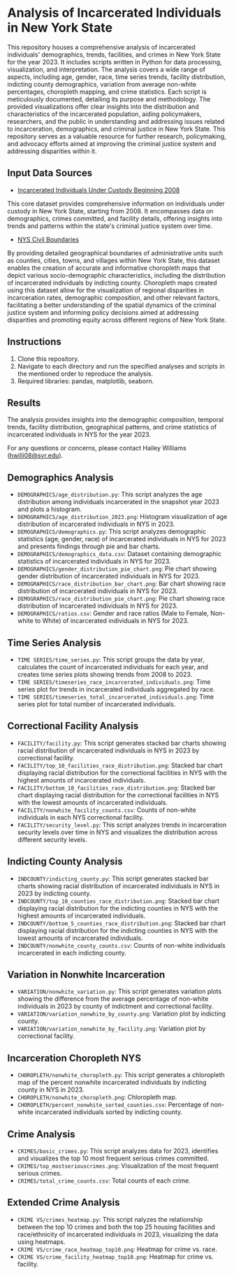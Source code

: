 # Analysis of Incarcerated Individuals in New York State

This repository houses a comprehensive analysis of incarcerated individuals' demographics, trends, facilities, and crimes in New York State for the year 2023. It includes scripts written in Python for data processing, visualization, and interpretation. The analysis covers a wide range of aspects, including age, gender, race, time series trends, facility distribution, indicting county demographics, variation from average non-white percentages, choropleth mapping, and crime statistics. Each script is meticulously documented, detailing its purpose and methodology. The provided visualizations offer clear insights into the distribution and characteristics of the incarcerated population, aiding policymakers, researchers, and the public in understanding and addressing issues related to incarceration, demographics, and criminal justice in New York State. This repository serves as a valuable resource for further research, policymaking, and advocacy efforts aimed at improving the criminal justice system and addressing disparities within it.

## Input Data Sources
- [Incarcerated Individuals Under Custody Beginning 2008](https://data.ny.gov/Public-Safety/Incarcerated-Individuals-Under-Custody-Beginning-2/55zc-sp6m/about_data)

This core dataset provides comprehensive information on individuals under custody in New York State, starting from 2008. It encompasses data on demographics, crimes committed, and facility details, offering insights into trends and patterns within the state's criminal justice system over time. 

- [NYS Civil Boundaries](https://data.gis.ny.gov/datasets/sharegisny::nys-civil-boundaries/explore?layer=2&location=42.846702%2C-78.687173%2C7.82&showTable=true)

By providing detailed geographical boundaries of administrative units such as counties, cities, towns, and villages within New York State, this dataset enables the creation of accurate and informative choropleth maps that depict various socio-demographic characteristics, including the distribution of incarcerated individuals by indicting county. Choropleth maps created using this dataset allow for the visualization of regional disparities in incarceration rates, demographic composition, and other relevant factors, facilitating a better understanding of the spatial dynamics of the criminal justice system and informing policy decisions aimed at addressing disparities and promoting equity across different regions of New York State.

## Instructions
1. Clone this repository.
2. Navigate to each directory and run the specified analyses and scripts in the mentioned order to reproduce the analysis.
3. Required libraries: pandas, matplotlib, seaborn.

## Results
The analysis provides insights into the demographic composition, temporal trends, facility distribution, geographical patterns, and crime statistics of incarcerated individuals in NYS for the year 2023.

For any questions or concerns, please contact Hailey Williams (hwilli08@syr.edu).

## Demographics Analysis
- `DEMOGRAPHICS/age_distribution.py`: This script analyzes the age distribution among individuals incarcerated in the snapshot year 2023 and plots a histogram.
- `DEMOGRAPHICS/age_distribution_2023.png`: Histogram visualization of age distribution of incarcerated individuals in NYS in 2023.
- `DEMOGRAPHICS/demographics.py`: This script analyzes demographic statistics (age, gender, race) of incarcerated individuals in NYS for 2023 and presents findings through pie and bar charts.
- `DEMOGRAPHICS/demographics_data.csv`: Dataset containing demographic statistics of incarcerated individuals in NYS for 2023.
- `DEMOGRAPHICS/gender_distribution_pie_chart.png`: Pie chart showing gender distribution of incarcerated individuals in NYS for 2023.
- `DEMOGRAPHICS/race_distribution_bar_chart.png`: Bar chart showing race distribution of incarcerated individuals in NYS for 2023.
- `DEMOGRAPHICS/race_distribution_pie_chart.png`: Pie chart showing race distribution of incarcerated individuals in NYS for 2023.
- `DEMOGRAPHICS/ratios.csv`: Gender and race ratios (Male to Female, Non-white to White) of incarcerated individuals in NYS for 2023.

## Time Series Analysis
- `TIME SERIES/time_series.py`: This script groups the data by year, calculates the count of incarcerated individuals for each year, and creates time series plots showing trends from 2008 to 2023.
- `TIME SERIES/timeseries_race_incarcerated_individuals.png`: Time series plot for trends in incarcerated individuals aggregated by race.
- `TIME SERIES/timeseries_total_incarcerated_individuals.png`: Time series plot for total number of incarcerated individuals.

## Correctional Facility Analysis
- `FACILITY/facility.py`: This script generates stacked bar charts showing racial distribution of incarcerated individuals in NYS in 2023 by correctional facility.
- `FACILITY/top_10_facilities_race_distribution.png`: Stacked bar chart displaying racial distribution for the correctional facilities in NYS with the highest amounts of incarcerated individuals.
- `FACILITY/bottom_10_facilities_race_distribution.png`: Stacked bar chart displaying racial distribution for the correctional facilities in NYS with the lowest amounts of incarcerated individuals.
- `FACILITY/nonwhite_facility_counts.csv`: Counts of non-white individuals in each NYS correctional facility.
- `FACILITY/security_level.py`: This script analyzes trends in incarceration security levels over time in NYS and visualizes the distribution across different security levels.

## Indicting County Analysis
- `INDCOUNTY/indicting_county.py`: This script generates stacked bar charts showing racial distribution of incarcerated individuals in NYS in 2023 by indicting county.
- `INDCOUNTY/top_10_counties_race_distribution.png`: Stacked bar chart displaying racial distribution for the indicting counties in NYS with the highest amounts of incarcerated individuals.
- `INDCOUNTY/bottom_5_counties_race_distribution.png`: Stacked bar chart displaying racial distribution for the indicting counties in NYS with the lowest amounts of incarcerated individuals.
- `INDCOUNTY/nonwhite_county_counts.csv`: Counts of non-white individuals incarcerated in each indicting county.

## Variation in Nonwhite Incarceration
- `VARIATION/nonwhite_variation.py`: This script generates variation plots showing the difference from the average percentage of non-white individuals in 2023 by county of indictment and correctional facility.
- `VARIATION/variation_nonwhite_by_county.png`: Variation plot by indicting county.
- `VARIATION/variation_nonwhite_by_facility.png`: Variation plot by correctional facility.

## Incarceration Choropleth NYS
- `CHOROPLETH/nonwhite_choropleth.py`: This script generates a chloropleth map of the percent nonwhite incarcerated individuals by indicting county in NYS in 2023.
- `CHOROPLETH/nonwhite_choropleth.png`: Chloropleth map.
- `CHOROPLETH/percent_nonwhite_sorted_counties.csv`: Percentage of non-white incarcerated individuals sorted by indicting county.

## Crime Analysis
- `CRIMES/basic_crimes.py`: This script analyzes data for 2023, identifies and visualizes the top 10 most frequent serious crimes committed.
- `CRIMES/top_mostseriouscrimes.png`: Visualization of the most frequent serious crimes.
- `CRIMES/total_crime_counts.csv`: Total counts of each crime.

## Extended Crime Analysis
- `CRIME VS/crimes_heatmap.py`: This script nalyzes the relationship between the top 10 crimes and both the top 25 housing facilities and race/ethnicity of incarcerated individuals in 2023, visualizing the data using heatmaps.
- `CRIME VS/crime_race_heatmap_top10.png`: Heatmap for crime vs. race.
- `CRIME VS/crime_facility_heatmap_top10.png`: Heatmap for crime vs. facility.


